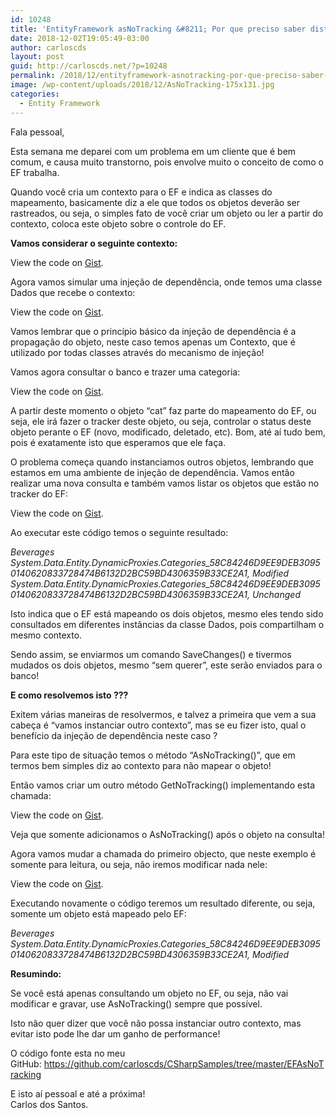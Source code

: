```yaml
---
id: 10248
title: 'EntityFramework asNoTracking &#8211; Por que preciso saber disto ?'
date: 2018-12-02T19:05:49-03:00
author: carloscds
layout: post
guid: http://carloscds.net/?p=10248
permalink: /2018/12/entityframework-asnotracking-por-que-preciso-saber-disto/
image: /wp-content/uploads/2018/12/AsNoTracking-175x131.jpg
categories:
  - Entity Framework
---
```

Fala pessoal,

Esta semana me deparei com um problema em um cliente que é bem comum, e causa muito transtorno, pois envolve muito o conceito de como o EF trabalha.

Quando você cria um contexto para o EF e indica as classes do mapeamento, basicamente diz a ele que todos os objetos deverão ser rastreados, ou seja, o simples fato de você criar um objeto ou ler a partir do contexto, coloca este objeto sobre o controle do EF.

**Vamos considerar o seguinte contexto:**

<div class="oembed-gist">
  <noscript>
    View the code on <a href="https://gist.github.com/carloscds/21e3031092a6b09aa0421ec8beb88907">Gist</a>.
  </noscript>
</div>

Agora vamos simular uma injeção de dependência, onde temos uma classe Dados que recebe o contexto:

<div class="oembed-gist">
  <noscript>
    View the code on <a href="https://gist.github.com/carloscds/89f79b8892dcc291fe9155a1cd218ddb">Gist</a>.
  </noscript>
</div>

Vamos lembrar que o princípio básico da injeção de dependência é a propagação do objeto, neste caso temos apenas um Contexto, que é utilizado por todas classes através do mecanismo de injeção!

Vamos agora consultar o banco e trazer uma categoria:

<div class="oembed-gist">
  <noscript>
    View the code on <a href="https://gist.github.com/carloscds/f8307cf42a1067450c57ff9031bec3b2">Gist</a>.
  </noscript>
</div>

A partir deste momento o objeto &#8220;cat&#8221; faz parte do mapeamento do EF, ou seja, ele irá fazer o tracker deste objeto, ou seja, controlar o status deste objeto perante o EF (novo, modificado, deletado, etc). Bom, até aí tudo bem, pois é exatamente isto que esperamos que ele faça.

O problema começa quando instanciamos outros objetos, lembrando que estamos em uma ambiente de injeção de dependência. Vamos então realizar uma nova consulta e também vamos listar os objetos que estão no tracker do EF:

<div class="oembed-gist">
  <noscript>
    View the code on <a href="https://gist.github.com/carloscds/865d10eca6a9e7090cd9c6ed7a4c7f62">Gist</a>.
  </noscript>
</div>

Ao executar este código temos o seguinte resultado:

_Beverages_  
_System.Data.Entity.DynamicProxies.Categories_58C84246D9EE9DEB30950140620833728474B6132D2BC59BD4306359B33CE2A1, Modified_  
_System.Data.Entity.DynamicProxies.Categories_58C84246D9EE9DEB30950140620833728474B6132D2BC59BD4306359B33CE2A1, Unchanged_

Isto indica que o EF está mapeando os dois objetos, mesmo eles tendo sido consultados em diferentes instâncias da classe Dados, pois compartilham o mesmo contexto.

Sendo assim, se enviarmos um comando SaveChanges() e tivermos mudados os dois objetos, mesmo &#8220;sem querer&#8221;, este serão enviados para o banco!

**E como resolvemos isto ???**

Exitem várias maneiras de resolvermos, e talvez a primeira que vem a sua cabeça é &#8220;vamos instanciar outro contexto&#8221;, mas se eu fizer isto, qual o benefício da injeção de dependência neste caso ?

Para este tipo de situação temos o método &#8220;AsNoTracking()&#8221;, que em termos bem simples diz ao contexto para não mapear o objeto!

Então vamos criar um outro método GetNoTracking() implementando esta chamada:

<div class="oembed-gist">
  <noscript>
    View the code on <a href="https://gist.github.com/carloscds/78401114238446cce2347c7a0b8da8d0">Gist</a>.
  </noscript>
</div>

Veja que somente adicionamos o AsNoTracking() após o objeto na consulta!

Agora vamos mudar a chamada do primeiro objecto, que neste exemplo é somente para leitura, ou seja, não iremos modificar nada nele:

<div class="oembed-gist">
  <noscript>
    View the code on <a href="https://gist.github.com/carloscds/5d0a62e9607d60d83e3b963b6a767ca1">Gist</a>.
  </noscript>
</div>

Executando novamente o código teremos um resultado diferente, ou seja, somente um objeto está mapeado pelo EF:

_Beverages_  
_System.Data.Entity.DynamicProxies.Categories_58C84246D9EE9DEB30950140620833728474B6132D2BC59BD4306359B33CE2A1, Modified_

**Resumindo:**

Se você está apenas consultando um objeto no EF, ou seja, não vai modificar e gravar, use AsNoTracking() sempre que possível.

Isto não quer dizer que você não possa instanciar outro contexto, mas evitar isto pode lhe dar um ganho de performance!

O código fonte esta no meu GitHub: <https://github.com/carloscds/CSharpSamples/tree/master/EFAsNoTracking>

E isto aí pessoal e até a próxima!  
Carlos dos Santos.